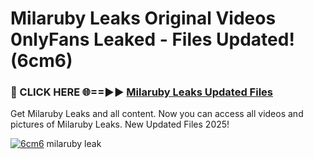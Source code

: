 # Milaruby Leaks Original Videos 0nlyFans Leaked - Files Updated! (6cm6)

<h3>🔴 CLICK HERE 🌐==►► <a href="https://tinyurl.com/ms9xzufz" rel="nofollow">Milaruby Leaks Updated Files</a></h3>

Get Milaruby Leaks and all content. Now you can access all videos and pictures of Milaruby Leaks. New Updated Files 2025!

[![6cm6](https://i.imgur.com/NaUBvic.gif)](https://tinyurl.com/ms9xzufz)
milaruby leak